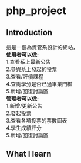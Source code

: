# php_project
## Introduction
這是一個為資管系設計的網站，  
**使用者可以做:**  
1.查看系上最新公告  
2.參與系上發起的投票  
3.查看/評價課程  
4.查詢學分是否已過畢業門檻  
5.新增/回復討論區  
**管理者可以做:**  
1.新增/更新公告  
2.發起投票  
3.查看各項投票的票數圖表  
4.學生成績評分  
5.新增/回復討論區  
## What I learn

